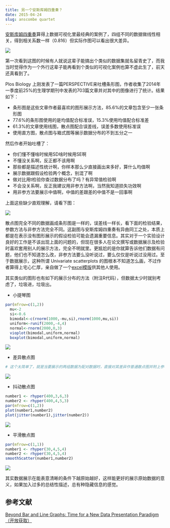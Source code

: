 ```yaml
---
title: 另一个安斯库姆四重奏？ 
date: 2015-04-24
slug: anscombe quartet
---
```


[安斯库姆四重奏](http://zh.wikipedia.org/wiki/%E5%AE%89%E6%96%AF%E5%BA%93%E5%A7%86%E5%9B%9B%E9%87%8D%E5%A5%8F)算得上数据可视化里最经典的案例了，四组不同的数据做线性相关，得到相关系数一样（0.816）但实际作图可以看出很大差异。

![](https://yufree.github.io/blogcn/figure/anscombe.jpeg)

第一次看到这图的时候有人就说这辈子能搞出个类似的数据集就名留青史了，而我当时觉得作为一个外行这辈子能再看到个类似的可视化案例也算不虚此生了，前天还真看到了。

Plos Biology 上刚发表了一篇PERSPECTIVE来吐槽条形图，作者收集了2014年一季度前25%的生理学期刊中发表的703篇文章并对其中的图像进行了统计。结果如下：

- 条形图是这些文章作者最喜欢的图形展示方法，85.6%的文章包含至少一张条形图
- 77.6%的条形图使用的是均值配合标准误，15.3%使用均值配合标准差
- 61.3%的文章使用线图，散点图配合误差线，误差多数使用标准误
- 使用直方图，散点图与箱式图等展示数据分布的不到五分之一

然后作者开始吐槽了：

- 你们懂不懂啥时候用SD啥时候用SE啊
- 不懂没关系啊，反正都不该用啊
- 那些都是描述性统计啊，你样本那么少直接画出来多好，算什么均值啊
- 展示数据跟假设检验两个概念，别混了啊
- 做对比用t检验你查过数据分布了吗？有异常值检验啊
- 不会没关系啊，反正我建议用非参方法啊，当然我知道损失功效啊
- 用非参方法要展示中值啊，中值的差跟差的中值不是一回事啊

上面这些缺少直观理解，请看下图：

![](https://yufree.github.io/blogcn/figure/bar3.PNG)

散点图完全不同的数据画成条形图是一样的，误差线一样长，看下面的检验结果，参数方法与非参方法完全不同。这副图与安斯库姆四重奏有异曲同工之处，本质上都是在表示没有图形展示的假设检验可能会遗漏重要信息。其实对于一个实验设计良好的工作是不该出现上面的问题的，但现在很多人在论文撰写或数据展示及检验时喜欢套用别人的展示方法，完全不明就里。更尴尬的是你就算告诉他们数据有问题，他们也不知道怎么改，非参方法要么没听说过，要么仅仅是听说过没用过。至于数据展示，这种所谓 Univariate scatterplots 的图根本不知道怎么画，不过作者算得上宅心仁厚，亲自做了一个[excel模版](https://www.ctspedia.org/do/view/CTSpedia/TemplateTesting)供其他人使用。

其实类似的图形也有如下的展示分布的方法（附注R代码），但数据太少时就别考虑了，垃圾进，垃圾出。

- 小提琴图

~~~ r
par(mfrow=c(1,2))
  mu<-2
  si<-0.6
  bimodal<-c(rnorm(1000,-mu,si),rnorm(1000,mu,si)) 
  uniform<-runif(2000,-4,4)
  normal<-rnorm(2000,0,3)
  vioplot(bimodal,uniform,normal)
  boxplot(bimodal,uniform,normal)
~~~

![](https://yufree.github.io/blogcn/figure/vioplot.png)

- 差异散点图

~~~ r
# 这个太简单了，就是当要展示的两组数据为配对数据时，直接对其差异作普通散点图并附上参考线
~~~
![](https://yufree.github.io/blogcn/figure/drr2.png)

- 抖动散点图

~~~ r
number1 <- rhyper(400,3,6,3)
number2 <- rhyper(400,4,5,3)
par(mfrow=c(1,2))
plot(number1,number2)
plot(jitter(number1),jitter(number2))
~~~

![](https://yufree.github.io/blogcn/figure/jitter.png)

- 平滑散点图

~~~ r
par(mfrow=c(1,1))
number1 <- rhyper(30,4,5,4)
number2 <- rhyper(30,4,5,4)
smoothScatter(number1,number2)
~~~

![](https://yufree.github.io/blogcn/figure/smplot.png)

其实数据展示在能表意清晰的条件下越原始越好，这样能更好的展示原始数据的意义，如果加入过多的总结性描述，总有种隐藏信息的感觉。

## 参考文献

[Beyond Bar and Line Graphs: Time for a New Data Presentation Paradigm（开放获取）](http://journals.plos.org/plosbiology/article?id=10.1371/journal.pbio.1002128)